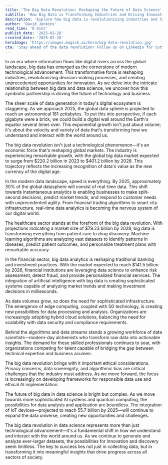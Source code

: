 ```yaml
---
title: 'The Big Data Revolution: Reshaping the Future of Data Science'
subtitle: 'How Big Data is Transforming Industries and Driving Innovation'
description: 'Explore how big data is revolutionizing industries and transforming the future of data science. From healthcare to finance, discover the unprecedented opportunities and challenges in this data-driven era, where global data is projected to reach 181 zettabytes by 2025.'
author: 'David Jenkins'
read_time: '8 mins'
publish_date: '2025-02-28'
created_date: '2025-02-28'
heroImage: 'https://images.magick.ai/hero/big-data-revolution.jpg'
cta: 'Stay ahead of the data revolution! Follow us on LinkedIn for cutting-edge insights into big data trends, expert analysis, and breakthrough innovations shaping the future of data science.'
---
```


In an era where information flows like digital rivers across the global landscape, big data has emerged as the cornerstone of modern technological advancement. This transformative force is reshaping industries, revolutionizing decision-making processes, and creating unprecedented opportunities for innovation. As we delve into the intricate relationship between big data and data science, we uncover how this symbiotic partnership is driving the future of technology and business.

The sheer scale of data generation in today's digital ecosystem is staggering. As we approach 2025, the global data sphere is projected to reach an astronomical 181 zettabytes. To put this into perspective, if each gigabyte were a brick, we could build a digital wall around the Earth's equator several times over. This exponential growth isn't just about volume; it's about the velocity and variety of data that's transforming how we understand and interact with the world around us.

The big data revolution isn't just a technological phenomenon—it's an economic force that's reshaping global markets. The industry is experiencing remarkable growth, with the global big data market expected to surge from $220.2 billion in 2023 to $401.2 billion by 2028. This trajectory reflects the increasing recognition of data's value as the new currency of the digital age.

In the modern data landscape, speed is everything. By 2025, approximately 30% of the global datasphere will consist of real-time data. This shift towards instantaneous analytics is enabling businesses to make split-second decisions, predict market trends, and respond to customer needs with unprecedented agility. From financial trading algorithms to smart city infrastructure, real-time data analytics is becoming the nervous system of our digital world.

The healthcare sector stands at the forefront of the big data revolution. With projections indicating a market size of $79.23 billion by 2028, big data is transforming everything from patient care to drug discovery. Machine learning algorithms are analyzing vast datasets to identify patterns in diseases, predict patient outcomes, and personalize treatment plans with remarkable accuracy.

In the financial sector, big data analytics is reshaping traditional banking and investment practices. With the market expected to reach $141.5 billion by 2026, financial institutions are leveraging data science to enhance risk assessment, detect fraud, and provide personalized financial services. The integration of artificial intelligence with big data is creating sophisticated systems capable of analyzing market trends and making investment decisions in milliseconds.

As data volumes grow, so does the need for sophisticated infrastructure. The emergence of edge computing, coupled with 5G technology, is creating new possibilities for data processing and analysis. Organizations are increasingly adopting hybrid cloud solutions, balancing the need for scalability with data security and compliance requirements.

Behind the algorithms and data streams stands a growing workforce of data scientists—modern-day alchemists who transform raw data into actionable insights. The demand for these skilled professionals continues to soar, with organizations competing for talent capable of bridging the gap between technical expertise and business acumen.

The big data revolution brings with it important ethical considerations. Privacy concerns, data sovereignty, and algorithmic bias are critical challenges that the industry must address. As we move forward, the focus is increasingly on developing frameworks for responsible data use and ethical AI implementation.

The future of big data in data science is bright but complex. As we move towards more sophisticated AI systems and quantum computing, the possibilities for data analysis and application are boundless. The integration of IoT devices—projected to reach 55.7 billion by 2025—will continue to expand the data universe, creating new opportunities and challenges.

The big data revolution in data science represents more than just technological advancement—it's a fundamental shift in how we understand and interact with the world around us. As we continue to generate and analyze ever-larger datasets, the possibilities for innovation and discovery seem limitless. The key to success lies not just in collecting data, but in transforming it into meaningful insights that drive progress across all sectors of society.